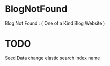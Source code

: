 # BlogNotFound

Blog Not Found : ( One of a Kind Blog Website )

# TODO

Seed Data
change elastic search index name
